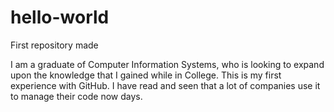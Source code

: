 # hello-world
First repository made

I am a graduate of Computer Information Systems, who is looking to expand upon the knowledge that I gained while in College.
This is my first experience with GitHub. I have read and seen that a lot of companies use it to manage their code now days.

